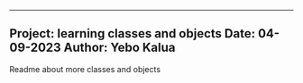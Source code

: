 -------------------------------------------
Project: learning classes and objects
Date: 04-09-2023
Author: Yebo Kalua
---------------------------------------
Readme about more classes and objects